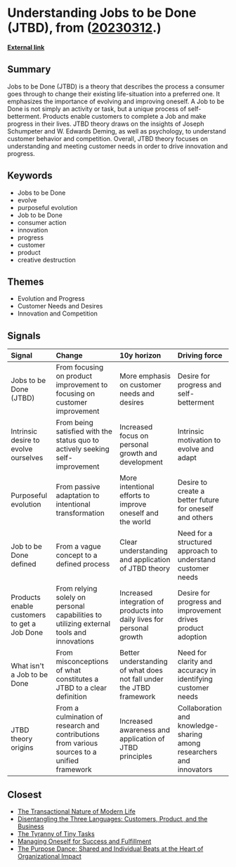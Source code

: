 # __Understanding Jobs to be Done (JTBD)__, from ([20230312](https://kghosh.substack.com/p/20230312).)

__[External link](https://jtbd.info/2-what-is-jobs-to-be-done-jtbd-796b82081cca)__



## Summary

Jobs to be Done (JTBD) is a theory that describes the process a consumer goes through to change their existing life-situation into a preferred one. It emphasizes the importance of evolving and improving oneself. A Job to be Done is not simply an activity or task, but a unique process of self-betterment. Products enable customers to complete a Job and make progress in their lives. JTBD theory draws on the insights of Joseph Schumpeter and W. Edwards Deming, as well as psychology, to understand customer behavior and competition. Overall, JTBD theory focuses on understanding and meeting customer needs in order to drive innovation and progress.

## Keywords

* Jobs to be Done
* evolve
* purposeful evolution
* Job to be Done
* consumer action
* innovation
* progress
* customer
* product
* creative destruction

## Themes

* Evolution and Progress
* Customer Needs and Desires
* Innovation and Competition

## Signals

| Signal                                      | Change                                                                                       | 10y horizon                                                            | Driving force                                                        |
|:--------------------------------------------|:---------------------------------------------------------------------------------------------|:-----------------------------------------------------------------------|:---------------------------------------------------------------------|
| Jobs to be Done (JTBD)                      | From focusing on product improvement to focusing on customer improvement                     | More emphasis on customer needs and desires                            | Desire for progress and self-betterment                              |
| Intrinsic desire to evolve ourselves        | From being satisfied with the status quo to actively seeking self-improvement                | Increased focus on personal growth and development                     | Intrinsic motivation to evolve and adapt                             |
| Purposeful evolution                        | From passive adaptation to intentional transformation                                        | More intentional efforts to improve oneself and the world              | Desire to create a better future for oneself and others              |
| Job to be Done defined                      | From a vague concept to a defined process                                                    | Clear understanding and application of JTBD theory                     | Need for a structured approach to understand customer needs          |
| Products enable customers to get a Job Done | From relying solely on personal capabilities to utilizing external tools and innovations     | Increased integration of products into daily lives for personal growth | Desire for progress and improvement drives product adoption          |
| What isn't a Job to be Done                 | From misconceptions of what constitutes a JTBD to a clear definition                         | Better understanding of what does not fall under the JTBD framework    | Need for clarity and accuracy in identifying customer needs          |
| JTBD theory origins                         | From a culmination of research and contributions from various sources to a unified framework | Increased awareness and application of JTBD principles                 | Collaboration and knowledge-sharing among researchers and innovators |

## Closest

* [The Transactional Nature of Modern Life](a5c0ba498382a4edc0f2bf0d9653ad16)
* [Disentangling the Three Languages: Customers, Product, and the Business](c8c57f296054fd3956622cbf5c64f7aa)
* [The Tyranny of Tiny Tasks](be4e7e887a88c7b1bae1400c5c4c0500)
* [Managing Oneself for Success and Fulfillment](b76d6d3f8d4be2311caae40cce7b39a3)
* [The Purpose Dance: Shared and Individual Beats at the Heart of Organizational Impact](0c714d6734e662fb8a8811fe926a1e0e)